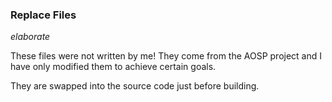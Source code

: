 ### Replace Files

*elaborate*

These files were not written by me! They come from the AOSP project and I have only modified them to achieve certain goals.

They are swapped into the source code just before building.
